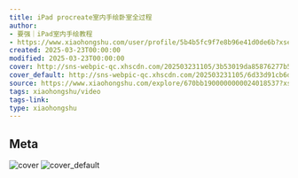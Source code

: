 ```yaml
---
title: iPad procreate室内手绘卧室全过程
author:
- 要强｜iPad室内手绘教程
- https://www.xiaohongshu.com/user/profile/5b4b5fc9f7e8b96e41d0de6b?xsec_token=undefined
created: 2025-03-23T00:00:00
modified: 2025-03-23T00:00:00
cover: http://sns-webpic-qc.xhscdn.com/202503231105/3b53019da85876277b554c2159c918fd/spectrum/1040g0k0318t3l83njk004a769mfsjnjbgl34sg8!nc_n_webp_prv_1
cover_default: http://sns-webpic-qc.xhscdn.com/202503231105/6d33d91cb6da8a27fd798bd073126429/spectrum/1040g0k0318t3l83njk004a769mfsjnjbgl34sg8!nc_n_webp_mw_1
source: https://www.xiaohongshu.com/explore/670bb1900000000024018537?xsec_token=AB67SPwwVXrwkWTKQv1dHhfMcKZPE79I74KtaFX_ZjdgE=
tags: xiaohongshu/video
tags-link:
type: xiaohongshu
---
```


## Meta

![cover](http://sns-webpic-qc.xhscdn.com/202503231105/3b53019da85876277b554c2159c918fd/spectrum/1040g0k0318t3l83njk004a769mfsjnjbgl34sg8!nc_n_webp_prv_1)
![cover_default](http://sns-webpic-qc.xhscdn.com/202503231105/6d33d91cb6da8a27fd798bd073126429/spectrum/1040g0k0318t3l83njk004a769mfsjnjbgl34sg8!nc_n_webp_mw_1)
